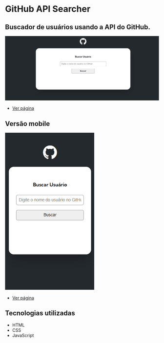 # GitHub API Searcher
## Buscador de usuários usando a API do GitHub.

[<img src="src/img/desktop.gif" alt="Desktop">](https://kellysondias.github.io/github-api/)

- <a href="https://kellysondias.github.io/github-api/">Ver página</a>

## Versão mobile

[<img src="src/img/mobile.gif" alt="Mobile">](https://kellysondias.github.io/github-api/)

- <a href="https://kellysondias.github.io/github-api/">Ver página</a>

## Tecnologias utilizadas
- HTML
- CSS
- JavaScript

